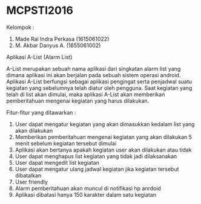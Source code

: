 # MCPSTI2016

Kelompok :
1.	Made Rai Indra Perkasa (1615061022)
2.	M. Akbar Danyus A. (1655061002)

Aplikasi A-List (Alarm List)

A-List merupakan sebuah  nama aplikasi dari singkatan alarm list yang dimana aplikasi ini akan berjalan pada sebuah sistem operasi android. Aplikasi A-List berfungsi sebagai aplikasi pengingat serta penjadwal suatu kegiatan yang sebelumnya telah diatur oleh pengguna. Saat kegiatan yang telah di list akan dimulai, maka aplikasi A-List akan memberikan pemberitahuan mengenai kegiatan yang harus dilakukan.

Fitur-fitur yang ditawarkan :
1.	User dapat mengatur kegiatan yang akan dimasukkan kedalam list yang akan dilakukan
2.	Memberikan pemberitahuan mengenai kegiatan yang akan dilakukan 5 menit sebelum kegiatan tersebut dimulai
3.	Aplikasi akan bertanya apakah kegiatan user akan dilakukan atau tidak
4.	User dapat menghapus list kegiatan yang tidak jadi dilaksanakan
5.	User dapat mengedit list kegiatan 
6.	User dapat mengatur ulang jadwal kegiatan jika kegiatan tersebut dibatalkan
7.	User friendly
8.	Alarm pemberitahuan akan muncul di notifikasi hp anrdoid
9.	Aplikasi dibatasi hanya 150 karakter dalam satu kegiatan
